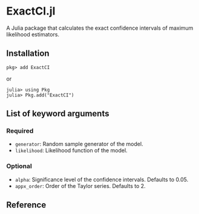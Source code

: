 # ExactCI.jl

A Julia package that calculates the exact confidence intervals of maximum likelihood estimators.

## Installation

```
pkg> add ExactCI
```

or

```
julia> using Pkg
julia> Pkg.add("ExactCI")
```

## List of keyword arguments

### Required

- `generator`: Random sample generator of the model.
- `likelihood`: Likelihood function of the model.

### Optional

- `alpha`: Significance level of the confidence intervals. Defaults to 0.05.
- `appx_order`: Order of the Taylor series. Defaults to 2.

## Reference
